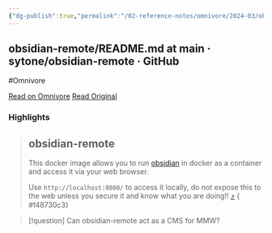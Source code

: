 ```yaml
---
{"dg-publish":true,"permalink":"/02-reference-notes/omnivore/2024-03/obsidian-remote-readme-md-at-main-sytone-obsidian-remote-git-hub/","title":"obsidian-remote/README.md at main · sytone/obsidian-remote · GitHub\n","metatags":{"description":"Run Obsidian.md in a browser via a docker container. - sytone/obsidian-remote","og:image":"https://i.imgur.com/LmCg5HX.png"},"tags":["MMW-Dev/CMS","MMW-Dev/Alternative-Sites"]}
---
```



## obsidian-remote/README.md at main · sytone/obsidian-remote · GitHub
#Omnivore

[Read on Omnivore](https://omnivore.app/me/https-github-com-sytone-obsidian-remote-blob-main-readme-md-18e4eaa0585)
[Read Original](https://github.com/sytone/obsidian-remote/blob/main/README.md)

### Highlights

> ## obsidian-remote
> 
> [](#obsidian-remote)
> 
> This docker image allows you to run [obsidian](https://obsidian.md/) in docker as a container and access it via your web browser.
> 
> Use `http://localhost:8080/` to access it locally, do not expose this to the web unless you secure it and know what you are doing!! [⤴️](https://omnivore.app/me/https-github-com-sytone-obsidian-remote-blob-main-readme-md-18e4eaa0585#f48730c3-dfb7-4b23-99fd-0692fad66fd2) 
{ #f48730c3}


> [!question] Can obsidian-remote act as a CMS for MMW?

